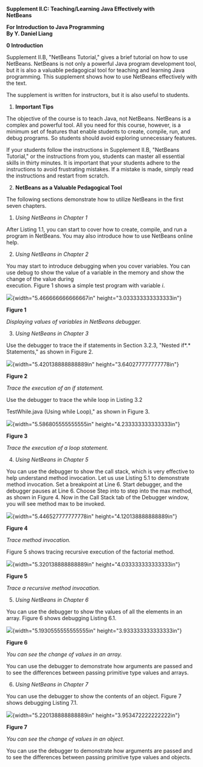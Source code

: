 **Supplement II.C: Teaching/Learning Java Effectively with\
NetBeans**

**For Introduction to Java Programming\
By Y. Daniel Liang**

**0 Introduction**

Supplement II.B, "NetBeans Tutorial," gives a brief tutorial on how to
use NetBeans. NetBeans is not only a powerful Java program development
tool, but it is also a valuable pedagogical tool for teaching and
learning Java programming. This supplement shows how to use NetBeans
effectively with the text.

The supplement is written for instructors, but it is also useful to
students.

1.  **Important Tips**

The objective of the course is to teach Java, not NetBeans. NetBeans is
a complex and powerful tool. All you need for this course, however, is a
minimum set of features that enable students to create, compile, run,
and debug programs. So students should avoid exploring unnecessary
features.

If your students follow the instructions in Supplement II.B, "NetBeans
Tutorial," or the instructions from you, students can master all
essential skills in thirty minutes. It is important that your students
adhere to the instructions to avoid frustrating mistakes. If a mistake
is made, simply read the instructions and restart from scratch.

2.  **NetBeans as a Valuable Pedagogical Tool**

The following sections demonstrate how to utilize NetBeans in the first
seven chapters.

1.  *Using NetBeans in Chapter 1*

After Listing 1.1, you can start to cover how to create, compile, and
run a program in NetBeans. You may also introduce how to use NetBeans
online help.

2.  *Using NetBeans in Chapter 2*

You may start to introduce debugging when you cover variables. You can
use debug to show the value of a variable in the memory and show the
change of the value during\
execution. Figure 1 shows a simple test program with variable *i*.

![](media/image1.jpeg){width="5.466666666666667in"
height="3.033333333333333in"}

**Figure 1**

*Displaying values of variables in NetBeans debugger.*

3.  *Using NetBeans in Chapter 3*

Use the debugger to trace the if statements in Section 3.2.3, "Nested
if*.* Statements," as shown in Figure 2.

![](media/image2.jpeg){width="5.420138888888889in"
height="3.640277777777778in"}

**Figure 2**

*Trace the execution of an if statement.*

Use the debugger to trace the while loop in Listing 3.2

TestWhile.java (Using while Loop)," as shown in Figure 3.

![](media/image3.jpeg){width="5.586805555555555in"
height="4.233333333333333in"}

**Figure 3**

*Trace the execution of a loop statement.*

4.  *Using NetBeans in Chapter 5*

You can use the debugger to show the call stack, which is very effective
to help understand method invocation. Let us use Listing 5.1 to
demonstrate method invocation. Set a breakpoint at Line 6. Start
debugger, and the debugger pauses at Line 6. Choose Step into to step
into the max method, as shown in Figure 4. Now in the Call Stack tab of
the Debugger window, you will see method max to be invoked.

![](media/image4.jpeg){width="5.446527777777778in"
height="4.120138888888889in"}

**Figure 4**

*Trace method invocation.*

Figure 5 shows tracing recursive execution of the factorial method.

![](media/image5.jpeg){width="5.320138888888889in"
height="4.033333333333333in"}

**Figure 5**

*Trace a recursive method invocation.*

5.  *Using NetBeans in Chapter 6*

You can use the debugger to show the values of all the elements in an
array. Figure 6 shows debugging Listing 6.1.

![](media/image6.jpeg){width="5.1930555555555555in"
height="3.933333333333333in"}

**Figure 6**

*You can see the change of values in an array.*

You can use the debugger to demonstrate how arguments are passed and to
see the differences between passing primitive type values and arrays.

6.  *Using NetBeans in Chapter 7*

You can use the debugger to show the contents of an object. Figure 7
shows debugging Listing 7.1.

![](media/image7.jpeg){width="5.220138888888889in"
height="3.953472222222222in"}

**Figure 7**

*You can see the change of values in an object.*

You can use the debugger to demonstrate how arguments are passed and to
see the differences between passing primitive type values and objects.
